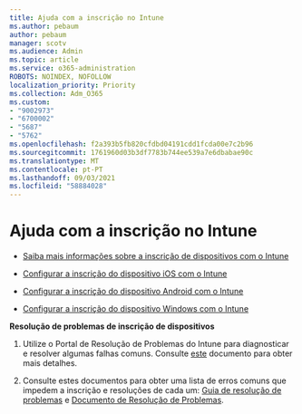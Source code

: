 ```yaml
---
title: Ajuda com a inscrição no Intune
ms.author: pebaum
author: pebaum
manager: scotv
ms.audience: Admin
ms.topic: article
ms.service: o365-administration
ROBOTS: NOINDEX, NOFOLLOW
localization_priority: Priority
ms.collection: Adm_O365
ms.custom:
- "9002973"
- "6700002"
- "5687"
- "5762"
ms.openlocfilehash: f2a393b5fb820cfdbd04191cdd1fcda00e7c2b96
ms.sourcegitcommit: 1761960d03b3df7783b744ee539a7e6dbabae90c
ms.translationtype: MT
ms.contentlocale: pt-PT
ms.lasthandoff: 09/03/2021
ms.locfileid: "58884028"
---
```

# <a name="help-with-intune-enrollment"></a>Ajuda com a inscrição no Intune


- [Saiba mais informações sobre a inscrição de dispositivos com o Intune](https://docs.microsoft.com/intune/device-enrollment)

- [Configurar a inscrição do dispositivo iOS com o Intune](https://docs.microsoft.com/intune/ios-enroll)

- [Configurar a inscrição do dispositivo Android com o Intune](https://docs.microsoft.com/intune/android-enroll)

- [Configurar a inscrição do dispositivo Windows com o Intune](https://docs.microsoft.com/intune/windows-enroll)

**Resolução de problemas de inscrição de dispositivos**

1. Utilize o Portal de Resolução de Problemas do Intune para diagnosticar e resolver algumas falhas comuns. Consulte [este](https://docs.microsoft.com/intune/help-desk-operators) documento para obter mais detalhes.

2. Consulte estes documentos para obter uma lista de erros comuns que impedem a inscrição e resoluções de cada um: [Guia de resolução de problemas](https://support.microsoft.com/help/4469913/troubleshooting-windows-device-enrollment-problems-in-microsoft-intune) e [Documento de Resolução de Problemas](https://docs.microsoft.com/intune/troubleshoot-device-enrollment-in-intune).